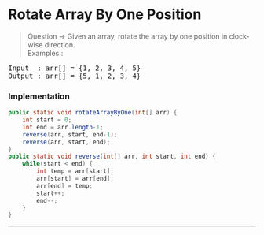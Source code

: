 # Rotate Array By One Position
> Question -> Given an array, rotate the array by one position in clock-wise direction.     
> Examples : 
<pre>
Input  : arr[] = {1, 2, 3, 4, 5}
Output : arr[] = {5, 1, 2, 3, 4}
</pre>

### Implementation
```java
public static void rotateArrayByOne(int[] arr) {
    int start = 0;
    int end = arr.length-1;
    reverse(arr, start, end-1);
    reverse(arr, start, end);
}
public static void reverse(int[] arr, int start, int end) {
    while(start < end) {
        int temp = arr[start];
        arr[start] = arr[end];
        arr[end] = temp;
        start++;
        end--;
    }
}
```
---
